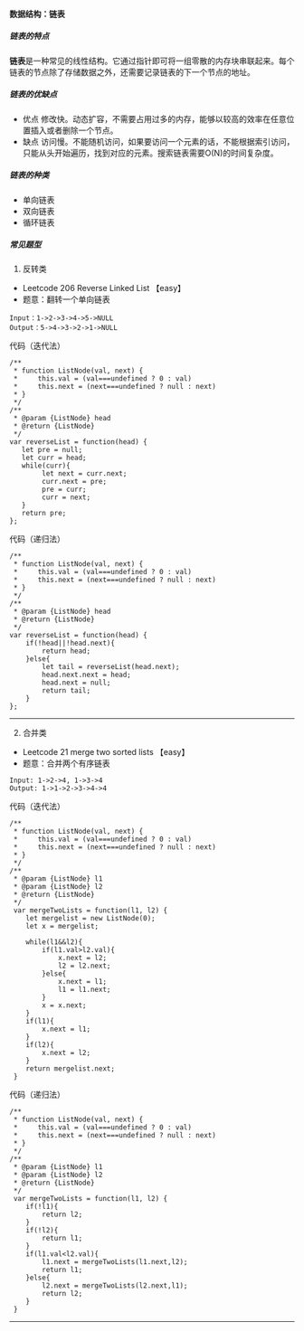 #### 数据结构：链表
##### 链表的特点
**链表**是一种常见的线性结构。它通过指针即可将一组零散的内存块串联起来。每个链表的节点除了存储数据之外，还需要记录链表的下一个节点的地址。

##### 链表的优缺点
- 优点
	修改快。动态扩容，不需要占用过多的内存，能够以较高的效率在任意位置插入或者删除一个节点。
- 缺点
	访问慢。不能随机访问，如果要访问一个元素的话，不能根据索引访问，只能从头开始遍历，找到对应的元素。搜索链表需要O(N)的时间复杂度。
	
##### 链表的种类
- 单向链表
- 双向链表
- 循环链表

##### 常见题型

1. 反转类
- Leetcode 206 Reverse Linked List 【easy】
- 题意：翻转一个单向链表
```
Input：1->2->3->4->5->NULL
Output：5->4->3->2->1->NULL
```
代码（迭代法）

```
/**
 * function ListNode(val, next) {
 *     this.val = (val===undefined ? 0 : val)
 *     this.next = (next===undefined ? null : next)
 * }
 */
/**
 * @param {ListNode} head
 * @return {ListNode}
 */
var reverseList = function(head) {
   let pre = null;
   let curr = head;
   while(curr){
   		let next = curr.next;
   		curr.next = pre;
   		pre = curr;
   		curr = next;
   }
   return pre;
};
```
代码（递归法）
```
/**
 * function ListNode(val, next) {
 *     this.val = (val===undefined ? 0 : val)
 *     this.next = (next===undefined ? null : next)
 * }
 */
/**
 * @param {ListNode} head
 * @return {ListNode}
 */
var reverseList = function(head) {
	if(!head||!head.next){
		return head;
	}else{
		let tail = reverseList(head.next);
		head.next.next = head;
		head.next = null;
		return tail;
	}
};
```
---
2. 合并类
- Leetcode 21 merge two sorted lists 【easy】
- 题意：合并两个有序链表
```
Input: 1->2->4, 1->3->4
Output: 1->1->2->3->4->4
```
代码（迭代法）

```
/**
 * function ListNode(val, next) {
 *     this.val = (val===undefined ? 0 : val)
 *     this.next = (next===undefined ? null : next)
 * }
 */
/**
 * @param {ListNode} l1
 * @param {ListNode} l2
 * @return {ListNode}
 */
 var mergeTwoLists = function(l1, l2) {
 	let mergelist = new ListNode(0);
 	let x = mergelist;
 	
 	while(l1&&l2){
 		if(l1.val>l2.val){
 			x.next = l2;
 			l2 = l2.next;
 		}else{
 			x.next = l1;
 			l1 = l1.next;
 		}
 		x = x.next;
 	}
 	if(l1){
 		x.next = l1;
 	}
 	if(l2){
 		x.next = l2;
 	}
 	return mergelist.next;
 }
```
代码（递归法）

```
/**
 * function ListNode(val, next) {
 *     this.val = (val===undefined ? 0 : val)
 *     this.next = (next===undefined ? null : next)
 * }
 */
/**
 * @param {ListNode} l1
 * @param {ListNode} l2
 * @return {ListNode}
 */
 var mergeTwoLists = function(l1, l2) {
 	if(!l1){
 		return l2;
 	}
 	if(!l2){
 		return l1;
 	}
 	if(l1.val<l2.val){
 		l1.next = mergeTwoLists(l1.next,l2);
 		return l1;
 	}else{
 		l2.next = mergeTwoLists(l2.next,l1);
 		return l2;
 	}
 }
```
--- 